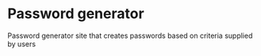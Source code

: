 # Password generator

Password generator site that creates passwords based on criteria supplied by users
